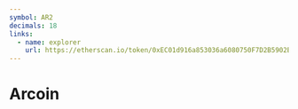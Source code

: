 ```yaml
---
symbol: AR2
decimals: 18
links:
  - name: explorer
    url: https://etherscan.io/token/0xEC01d916a853036a6080750F7D2B5902B5Db84B2
---
```


# Arcoin
